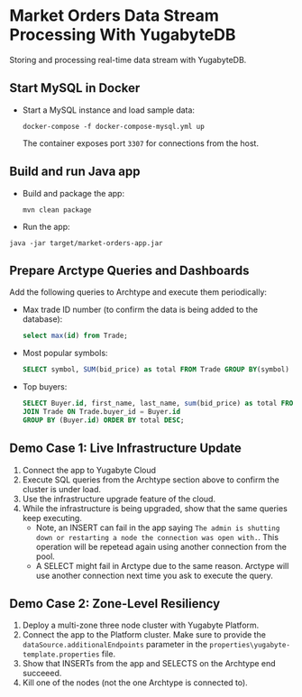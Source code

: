 # Market Orders Data Stream Processing With YugabyteDB

Storing and processing real-time data stream with YugabyteDB.

## Start MySQL in Docker

* Start a MySQL instance and load sample data:
    ```shell
    docker-compose -f docker-compose-mysql.yml up
    ```

    The container exposes port `3307` for connections from the host.

## Build and run Java app

* Build and package the app:
    ```shell
    mvn clean package 
    ```
* Run the app:
```shell
java -jar target/market-orders-app.jar
```    

## Prepare Arctype Queries and Dashboards

Add the following queries to Archtype and execute them periodically:

* Max trade ID number (to confirm the data is being added to the database):
    ```sql
    select max(id) from Trade;
    ```
* Most popular symbols:
    ```sql
    SELECT symbol, SUM(bid_price) as total FROM Trade GROUP BY(symbol) ORDER BY total DESC;
    ``` 

* Top buyers:
    ```sql
    SELECT Buyer.id, first_name, last_name, sum(bid_price) as total FROM Buyer
    JOIN Trade ON Trade.buyer_id = Buyer.id
    GROUP BY (Buyer.id) ORDER BY total DESC;
    ```

## Demo Case 1: Live Infrastructure Update

1. Connect the app to Yugabyte Cloud
2. Execute SQL queries from the Archtype section above to confirm the cluster is under load.
3. Use the infrastructure upgrade feature of the cloud.
4. While the infrastructure is being upgraded, show that the same queries keep executing. 
    * Note, an INSERT can fail in the app saying `The admin is shutting down or restarting a node the connection was open with.`. 
    This operation will be repetead again using another connection from the pool.
    * A SELECT might fail in Arctype due to the same reason. Arctype will use another connection next time you ask to execute the query.

## Demo Case 2: Zone-Level Resiliency

1. Deploy a multi-zone three node cluster with Yugabyte Platform.
2. Connect the app to the Platform cluster. Make sure to provide the `dataSource.additionalEndpoints` parameter in the `properties\yugabyte-template.properties` file.
3. Show that INSERTs from the app and SELECTS on the Archtype end succeeed.
4. Kill one of the nodes (not the one Archtype is connected to).


